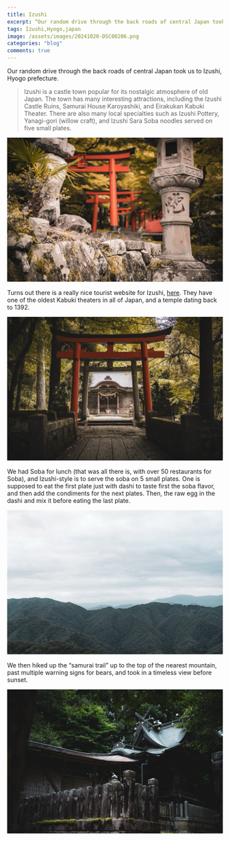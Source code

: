 ```yaml
---
title: Izushi
excerpt: “Our random drive through the back roads of central Japan took us to Izushi, Hyogo prefecture.”
tags: Izushi,Hyogo,japan
image: /assets/images/20241020-DSC00206.png
categories: "blog"
comments: true
---
```


Our random drive through the back roads of central Japan took us to Izushi, Hyogo prefecture.

> Izushi is a castle town popular for its nostalgic atmosphere of old Japan. The town has many interesting attractions, including the Izushi Castle Ruins, Samurai House Karoyashiki, and Eirakukan Kabuki Theater. There are also many local specialties such as Izushi Pottery, Yanagi-gori (willow craft), and Izushi Sara Soba noodles served on five small plates.

![photo](/assets/images/20241020-DSC00194.png)

Turns out there is a really nice tourist website for Izushi, [here](https://visitkinosaki.com/in-the-area/izushi/). They have one of the oldest Kabuki theaters in all of Japan, and a temple dating back to 1392.

![photo](/assets/images/20241020-DSC00202.png)

We had Soba for lunch (that was all there is, with over 50 restaurants for Soba), and Izushi-style is to serve the soba on 5 small plates. One is supposed to eat the first plate just with dashi to taste first the soba flavor, and then add the condiments for the next plates. Then, the raw egg in the dashi and mix it before eating the last plate.

![photo](/assets/images/20241020-DSC00206.png)

We then hiked up the “samurai trail” up to the top of the nearest mountain, past multiple warning signs for bears, and took in a timeless view before sunset.

![photo](/assets/images/20241020-DSC00210.png)
